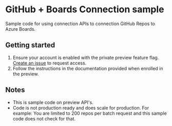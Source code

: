 # GitHub + Boards Connection sample
Sample code for using connection APIs to connection GitHub Repos to Azure Boards.

## Getting started

1) Ensure your account is enabled with the private preview feature flag. [Create an issue](https://github.com/danhellem/github-boards-connection-sample/issues) to request access.
2) Follow the instructions in the documentation provided when enrolled in the preview.

## Notes

- This is sample code on preview API's. 
- Code is not production ready and does scale for production. For example: You are limited to 200 repos per batch request and this sample code does not check for that.
